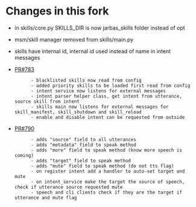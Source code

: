 # Changes in this fork

- in skills/core.py SKILLS_DIR is now jarbas_skills folder instead of opt

- msm/skill manager removed from skills/main.py

- skills have internal id, internal id used instead of name in intent messages

- [PR#783](https://github.com/MycroftAI/mycroft-core/pull/783)

            - blacklisted skills now read from config
            - added priority skills to be loaded first read from config
            - intent service now listens for external messages
            - intent parser helper class, get intent from utterance, source skill from intent
            - skills main now listens for external messages for skill_manifest, skill_shutdown and skill_reload
            - enable and disable intent can be requested from outside

- [PR#790](https://github.com/MycroftAI/mycroft-core/pull/790)

            - adds "source" field to all utterances
            - adds "metadata" field to speak method
            - adds "more" field to speak method (know more speech is coming)
            - adds "target" field to speak method
            - adds "mute" field to speak method (do not tts flag)
            - on register intent add a handler to auto-set target and mute
            - on intent_service make the target the source of speech, check if utterance source requested mute
            - speech and cli clients check if they are the target if utterance and mute flag
